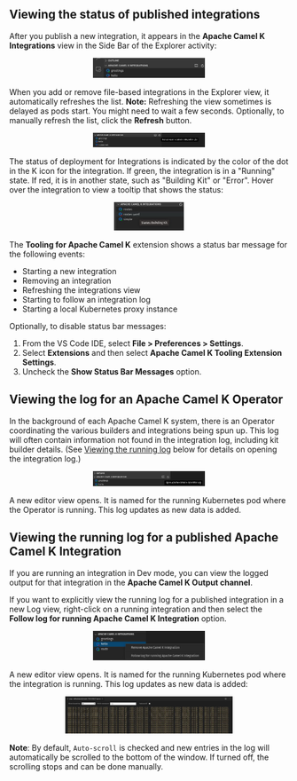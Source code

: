 ## Viewing the status of published integrations

After you publish a new integration, it appears in the **Apache Camel K Integrations** view in the Side Bar of the Explorer activity:

<p align="center"><img src="../images/camelk-integration-view.jpg" alt="Apache Camel K Integrations view" class="zoom" width="40%"/></p>

When you add or remove file-based integrations in the Explorer view, it automatically refreshes the list.
**Note:** Refreshing the view sometimes is delayed as pods start. You might need to wait a few seconds. Optionally, to manually refresh the list, click the **Refresh** button.

<p align="center"><img src="../images/camelk-integrations-view-refresh-action.jpg" alt="Apache Camel K Integrations view - Refresh" class="zoom" width="40%"/></p>

The status of deployment for Integrations is indicated by the color of the dot in the K icon for the integration. If green, the integration is in a "Running" state. If red, it is in another state, such as "Building Kit" or "Error". Hover over the integration to view a tooltip that shows the status:

<p align="center"><img src="../images/camelk-integration-view-tooltip.jpg" alt="Apache Camel K Integrations view - Tooltips" class="zoom" width="25%"/></p>

The **Tooling for Apache Camel K** extension shows a status bar message for the following events:

- Starting a new integration
- Removing an integration
- Refreshing the integrations view
- Starting to follow an integration log
- Starting a local Kubernetes proxy instance

Optionally, to disable status bar messages:

1. From the VS Code IDE, select **File > Preferences > Settings**.
2. Select **Extensions** and then select **Apache Camel K Tooling Extension Settings**.
3. Uncheck the **Show Status Bar Messages** option.

## Viewing the log for an Apache Camel K Operator

In the background of each Apache Camel K system, there is an Operator coordinating the various builders and integrations being spun up. This log will often contain information not found in the integration log, including kit builder details. (See [Viewing the running log](#viewing-the-running-log-for-a-published-apache-camel-k-integration) below for details on opening the integration log.)

<p align="center"><img src="../images/camelk-integrations-view-operator-log-action.jpg" alt="Apache Camel K Integrations view - Follow log" class="zoom" width="40%"/></p>

A new editor view opens. It is named for the running Kubernetes pod where the Operator is running. This log updates as new data is added.

## Viewing the running log for a published Apache Camel K Integration

If you are running an integration in Dev mode, you can view the logged output for that integration in the **Apache Camel K Output channel**.

If you want to explicitly view the running log for a published integration in a new Log view, right-click on a running integration and then select the **Follow log for running Apache Camel K Integration** option.

<p align="center"><img src="../images/camelk-integrations-view-remove-menu.jpg" alt="Apache Camel K Integrations view - Follow log for running integration" class="zoom" width="40%"/></p>

A new editor view opens. It is named for the running Kubernetes pod where the integration is running. This log updates as new data is added:

<p align="center"><img src="../images/camelk-integrations-view-integrations-log-revised.jpg" alt="Apache Camel K Integrations view - Integration log" class="zoom" width="60%"/></p>

**Note**: By default, `Auto-scroll` is checked and new entries in the log will automatically be scrolled to the bottom of the window. If turned off, the scrolling stops and can be done manually.
